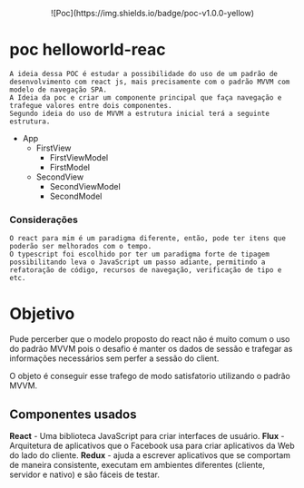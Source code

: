 <p align="center">
    ![Poc](https://img.shields.io/badge/poc-v1.0.0-yellow)
</p>

# poc helloworld-reac

    A ideia dessa POC é estudar a possibilidade do uso de um padrão de desenvolvimento com react js, mais precisamente com o padrão MVVM com modelo de navegação SPA.
    A Ideia da poc e criar um componente principal que faça navegação e trafegue valores entre dois componentes.
    Segundo ideia do uso de MVVM a estrutura inicial terá a seguinte estrutura.

- App
    - FirstView
        - FirstViewModel
        - FirstModel
    - SecondView
        - SecondViewModel
        - SecondModel

### Considerações
    O react para mim é um paradigma diferente, então, pode ter itens que poderão ser melhorados com o tempo.
    O typescript foi escolhido por ter um paradigma forte de tipagem possibilitando leva o JavaScript um passo adiante, permitindo a refatoração de código, recursos de navegação, verificação de tipo e etc.

# Objetivo

Pude percerber que o modelo proposto do react não é muito comum o uso do padrão MVVM pois o desafio é manter os dados de sessão e trafegar as informações necessários sem perfer a sessão do client.

O objeto é conseguir esse trafego de modo satisfatorio utilizando o padrão MVVM.

## Componentes usados
__React__ - Uma biblioteca JavaScript para criar interfaces de usuário.
__Flux__ - Arquitetura de aplicativos que o Facebook usa para criar aplicativos da Web do lado do cliente.
__Redux__ - ajuda a escrever aplicativos que se comportam de maneira consistente, executam em ambientes diferentes (cliente, servidor e nativo) e são fáceis de testar.
